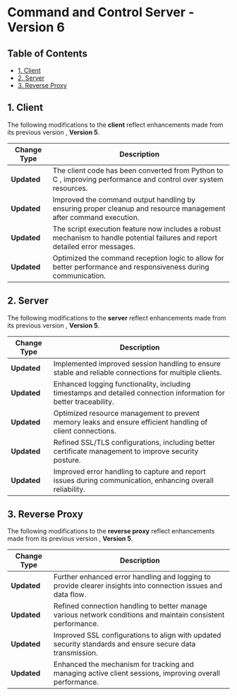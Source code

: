 # Command and Control Server - Version 6

## Table of Contents
- [1. Client](#1-client)
- [2. Server](#2-server)
- [3. Reverse Proxy](#3-reverse-proxy)

## 1. Client

The following modifications to the **client** reflect enhancements made from its previous version , **Version 5**.

| Change Type | Description |
|-------------|-------------|
| **Updated** | The client code has been converted from Python to C , improving performance and control over system resources. |
| **Updated** | Improved the command output handling by ensuring proper cleanup and resource management after command execution. |
| **Updated** | The script execution feature now includes a robust mechanism to handle potential failures and report detailed error messages. |
| **Updated** | Optimized the command reception logic to allow for better performance and responsiveness during communication. |

## 2. Server 

The following modifications to the **server** reflect enhancements made from its previous version , **Version 5**.

| Change Type | Description |
|-------------|-------------|
| **Updated** | Implemented improved session handling to ensure stable and reliable connections for multiple clients. |
| **Updated** | Enhanced logging functionality, including timestamps and detailed connection information for better traceability. |
| **Updated** | Optimized resource management to prevent memory leaks and ensure efficient handling of client connections. |
| **Updated** | Refined SSL/TLS configurations, including better certificate management to improve security posture. |
| **Updated** | Improved error handling to capture and report issues during communication, enhancing overall reliability. |

## 3. Reverse Proxy 

The following modifications to the **reverse proxy** reflect enhancements made from its previous version , **Version 5**.

| Change Type | Description |
|-------------|-------------|
| **Updated** | Further enhanced error handling and logging to provide clearer insights into connection issues and data flow. |
| **Updated** | Refined connection handling to better manage various network conditions and maintain consistent performance. |
| **Updated** | Improved SSL configurations to align with updated security standards and ensure secure data transmission. |
| **Updated** | Enhanced the mechanism for tracking and managing active client sessions, improving overall performance. |
